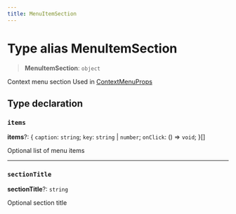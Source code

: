 ```yaml
---
title: MenuItemSection
---
```


# Type alias MenuItemSection

> **MenuItemSection**: `object`

Context menu section
Used in [ContextMenuProps](../interfaces/interface.ContextMenuProps.md)

## Type declaration

### `items`

**items**?: \{
  `caption`: `string`;
  `key`: `string` \| `number`;
  `onClick`: () => `void`;
 }[]

Optional list of menu items

***

### `sectionTitle`

**sectionTitle**?: `string`

Optional section title
